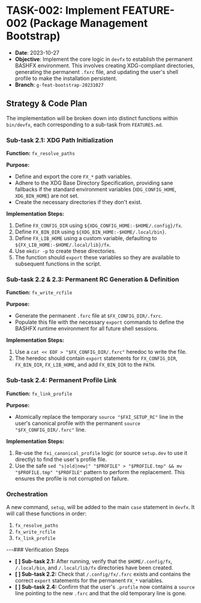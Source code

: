 # TASK-002: Implement FEATURE-002 (Package Management Bootstrap)

- **Date**: 2023-10-27
- **Objective**: Implement the core logic in `devfx` to establish the permanent BASHFX environment. This involves creating XDG-compliant directories, generating the permanent `.fxrc` file, and updating the user's shell profile to make the installation persistent.
- **Branch**: `g-feat-bootstrap-20231027`

## Strategy & Code Plan

The implementation will be broken down into distinct functions within `bin/devfx`, each corresponding to a sub-task from `FEATURES.md`.

### Sub-task 2.1: XDG Path Initialization

**Function:** `fx_resolve_paths`

**Purpose:**
- Define and export the core `FX_*` path variables.
- Adhere to the XDG Base Directory Specification, providing sane fallbacks if the standard environment variables (`XDG_CONFIG_HOME`, `XDG_BIN_HOME`) are not set.
- Create the necessary directories if they don't exist.

**Implementation Steps:**
1. Define `FX_CONFIG_DIR` using `${XDG_CONFIG_HOME:-$HOME/.config}/fx`.
2. Define `FX_BIN_DIR` using `${XDG_BIN_HOME:-$HOME/.local/bin}`.
3. Define `FX_LIB_HOME` using a custom variable, defaulting to `${FX_LIB_HOME:-$HOME/.local/lib}/fx`.
4. Use `mkdir -p` to create these directories.
5. The function should `export` these variables so they are available to subsequent functions in the script.

### Sub-task 2.2 & 2.3: Permanent RC Generation & Definition

**Function:** `fx_write_rcfile`

**Purpose:**
- Generate the permanent `.fxrc` file at `$FX_CONFIG_DIR/.fxrc`.
- Populate this file with the necessary `export` commands to define the BASHFX runtime environment for all future shell sessions.

**Implementation Steps:**
1. Use a `cat << EOF > "$FX_CONFIG_DIR/.fxrc"` heredoc to write the file.
2. The heredoc should contain `export` statements for `FX_CONFIG_DIR`, `FX_BIN_DIR`, `FX_LIB_HOME`, and add `FX_BIN_DIR` to the `PATH`.

### Sub-task 2.4: Permanent Profile Link

**Function:** `fx_link_profile`

**Purpose:**
- Atomically replace the temporary `source "$FXI_SETUP_RC"` line in the user's canonical profile with the permanent `source "$FX_CONFIG_DIR/.fxrc"` line.

**Implementation Steps:**
1. Re-use the `fxi_canonical_profile` logic (or source `setup.dev` to use it directly) to find the user's profile file.
2. Use the safe `sed "s|old|new|" "$PROFILE" > "$PROFILE.tmp" && mv "$PROFILE.tmp" "$PROFILE"` pattern to perform the replacement. This ensures the profile is not corrupted on failure.

### Orchestration

A new command, `setup`, will be added to the main `case` statement in `devfx`. It will call these functions in order:
1. `fx_resolve_paths`
2. `fx_write_rcfile`
3. `fx_link_profile`

---### Verification Steps

- **[ ] Sub-task 2.1:** After running, verify that the `$HOME/.config/fx`, `/.local/bin`, and `/.local/lib/fx` directories have been created.
- **[ ] Sub-task 2.2:** Check that `/.config/fx/.fxrc` exists and contains the correct `export` statements for the permanent `FX_*` variables.
- **[ ] Sub-task 2.4:** Confirm that the user's `.profile` now contains a `source` line pointing to the new `.fxrc` and that the old temporary line is gone.
